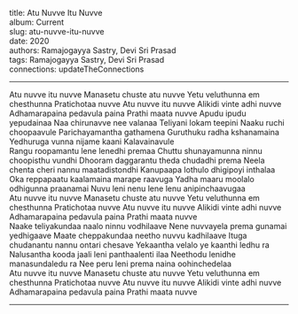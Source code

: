 title: Atu Nuvve Itu Nuvve  
album: Current  
slug: atu-nuvve-itu-nuvve  
date: 2020  
authors: Ramajogayya Sastry, Devi Sri Prasad  
tags: Ramajogayya Sastry, Devi Sri Prasad  
connections: updateTheConnections  

------------

Atu nuvve itu nuvve Manasetu chuste atu nuvve Yetu veluthunna em chesthunna Pratichotaa nuvve Atu nuvve itu nuvve Alikidi vinte adhi nuvve Adhamarapaina pedavula paina Prathi maata nuvve Apudu ipudu yepudainaa Naa chirunavve nee valanaa Teliyani lokam teepini Naaku ruchi choopaavule Parichayamantha gathamena Guruthuku radha kshanamaina Yedhuruga vunna nijame kaani Kalavainavule  
Rangu roopamantu lene lenedhi premaa Chuttu shunayamunna ninnu choopisthu vundhi Dhooram daggarantu theda chudadhi prema Neela chenta cheri nannu maatadistondhi Kanupaapa lothulo dhigipoyi inthalaa Oka reppapaatu kaalamaina marape raavuga Yadha maaru moolalo odhigunna praanamai Nuvu leni nenu lene lenu anipinchaavugaa  
Atu nuvve itu nuvve Manasetu chuste atu nuvve Yetu veluthunna em chesthunna Pratichotaa nuvve Atu nuvve itu nuvve Alikidi vinte adhi nuvve Adhamarapaina pedavula paina Prathi maata nuvve  
Naake teliyakundaa naalo ninnu vodhilaave Nene nuvvayela prema gunamai yedhigaave Maate cheppakundaa neetho nuvvu kadhilaave Ituga chudanantu nannu ontari chesave Yekaantha velalo ye kaanthi ledhu ra Nalusantha kooda jaali leni panthaalenti ilaa Neethodu lenidhe manasundaledu ra Nee peru leni prema naina oohinchedelaa  
Atu nuvve itu nuvve Manasetu chuste atu nuvve Yetu veluthunna em chesthunna Pratichotaa nuvve Atu nuvve itu nuvve Alikidi vinte adhi nuvve Adhamarapaina pedavula paina Prathi maata nuvve  


------------
